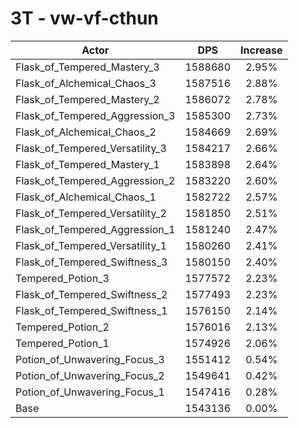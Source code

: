 # 3T - vw-vf-cthun
| Actor | DPS | Increase |
|---|:---:|:---:|
|Flask_of_Tempered_Mastery_3|1588680|2.95%|
|Flask_of_Alchemical_Chaos_3|1587516|2.88%|
|Flask_of_Tempered_Mastery_2|1586072|2.78%|
|Flask_of_Tempered_Aggression_3|1585300|2.73%|
|Flask_of_Alchemical_Chaos_2|1584669|2.69%|
|Flask_of_Tempered_Versatility_3|1584217|2.66%|
|Flask_of_Tempered_Mastery_1|1583898|2.64%|
|Flask_of_Tempered_Aggression_2|1583220|2.60%|
|Flask_of_Alchemical_Chaos_1|1582722|2.57%|
|Flask_of_Tempered_Versatility_2|1581850|2.51%|
|Flask_of_Tempered_Aggression_1|1581240|2.47%|
|Flask_of_Tempered_Versatility_1|1580260|2.41%|
|Flask_of_Tempered_Swiftness_3|1580150|2.40%|
|Tempered_Potion_3|1577572|2.23%|
|Flask_of_Tempered_Swiftness_2|1577493|2.23%|
|Flask_of_Tempered_Swiftness_1|1576150|2.14%|
|Tempered_Potion_2|1576016|2.13%|
|Tempered_Potion_1|1574926|2.06%|
|Potion_of_Unwavering_Focus_3|1551412|0.54%|
|Potion_of_Unwavering_Focus_2|1549641|0.42%|
|Potion_of_Unwavering_Focus_1|1547416|0.28%|
|Base|1543136|0.00%|
